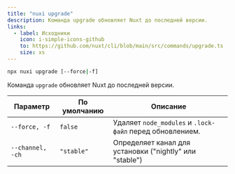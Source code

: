 ```yaml
---
title: "nuxi upgrade"
description: Команда upgrade обновляет Nuxt до последней версии.
links:
  - label: Исходники
    icon: i-simple-icons-github
    to: https://github.com/nuxt/cli/blob/main/src/commands/upgrade.ts
    size: xs
---
```


```bash [Terminal]
npx nuxi upgrade [--force|-f]
```

Команда `upgrade` обновляет Nuxt до последней версии.

Параметр      | По умолчанию | Описание
--------------|--------------|------------------------------------------------------
`--force, -f` | `false`      | Удаляет `node_modules` и `.lock-файл` перед обновлением.
`--channel, -ch` | `"stable"` | Определяет канал для установки ("nightly" или "stable")
